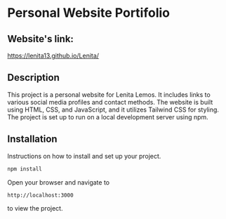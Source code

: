 # Personal Website Portifolio
## Website's link:

https://lenita13.github.io/Lenita/


## Description
This project is a personal website for Lenita Lemos. It includes links to various social media profiles and contact methods. The website is built using HTML, CSS, and JavaScript, and it utilizes Tailwind CSS for styling. The project is set up to run on a local development server using npm.

## Installation
Instructions on how to install and set up your project.

```bash
npm install
```
Open your browser and navigate to 
```bash
http://localhost:3000
```
to view the project.

